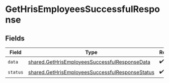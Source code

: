 # GetHrisEmployeesSuccessfulResponse


## Fields

| Field                                                                                                              | Type                                                                                                               | Required                                                                                                           | Description                                                                                                        |
| ------------------------------------------------------------------------------------------------------------------ | ------------------------------------------------------------------------------------------------------------------ | ------------------------------------------------------------------------------------------------------------------ | ------------------------------------------------------------------------------------------------------------------ |
| `data`                                                                                                             | [shared.GetHrisEmployeesSuccessfulResponseData](../../models/shared/gethrisemployeessuccessfulresponsedata.md)     | :heavy_check_mark:                                                                                                 | N/A                                                                                                                |
| `status`                                                                                                           | [shared.GetHrisEmployeesSuccessfulResponseStatus](../../models/shared/gethrisemployeessuccessfulresponsestatus.md) | :heavy_check_mark:                                                                                                 | N/A                                                                                                                |